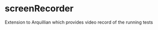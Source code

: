 screenRecorder
==============

Extension to Arquillian which provides video record of the running tests 